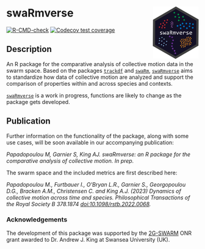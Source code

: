 # swaRmverse  <img src="man/figures/logo.png" align="right" alt="" width="120" />

<!-- badges: start -->
[![R-CMD-check](https://github.com/marinapapa/swaRmverse/actions/workflows/R-CMD-check.yml/badge.svg)](https://github.com/marinapapa/swaRmverse/actions/workflows/R-CMD-check.yml)
[![Codecov test coverage](https://codecov.io/gh/marinapapa/swaRmverse/branch/main/graph/badge.svg)](https://app.codecov.io/gh/marinapapa/swaRmverse?branch=main)

<!-- badges: end -->
## Description 
An R package for the comparative analysis of collective motion data in the swarm space. 
Based on the packages [`trackdf`](https://github.com/swarm-lab/trackdf) and [`swaRm`](https://github.com/swarm-lab/swaRm), [`swaRmverse`](https://github.com/marinapapa/swaRmverse) aims to standardize how data of collective motion are analyzed and support the comparison of properties within and across species and contexts.

[`swaRmverse`](https://github.com/marinapapa/swaRmverse) is a work in progress, functions are likely to change as the package gets developed. 

## Publication

Further information on the functionality of the package, along with some use cases, will be soon available in our accompanying publication: 

_Papadopoulou M, Garnier S, King AJ. swaRmverse: an R package for the comparative analysis of collective motion. In prep._

The swarm space and the included metrics are first described here:  

_Papadopoulou M., Furtbauer I., O'Bryan L.R., Garnier S., Georgopoulou D.G., Bracken A.M., Christensen C. and King A.J. (2023) Dynamics of collective motion across time and species. Philosophical Transactions of the Royal Society B 378.1874 <doi:10.1098/rstb.2022.0068>._

### Acknowledgements
The development of this package was supported by the [2G-SWARM](https://www.shoalgroup.org/2g-swarm) ONR grant awarded to Dr. Andrew J. King at Swansea University (UK).


